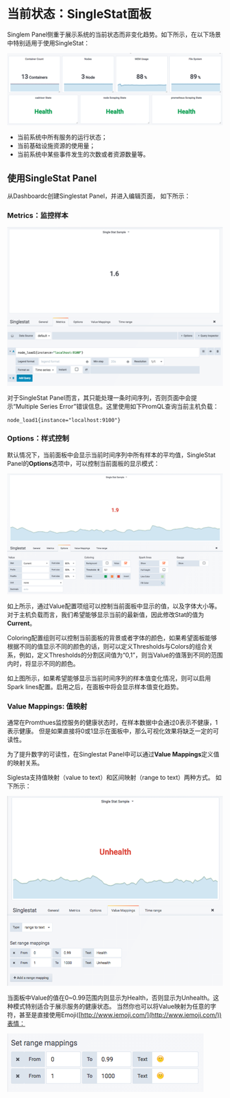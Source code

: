 # 当前状态：SingleStat面板

Singlem Panel侧重于展示系统的当前状态而非变化趋势。如下所示，在以下场景中特别适用于使用SingleStat：

![SingleStat Panel示例](./static/grafana_singlestat_sample.png)

* 当前系统中所有服务的运行状态；
* 当前基础设施资源的使用量；
* 当前系统中某些事件发生的次数或者资源数量等。

## 使用SingleStat Panel

从Dashboardc创建Singlestat Panel，并进入编辑页面， 如下所示：

### Metrics：监控样本

![SingleStat 编辑页面](./static/grafana_single_stat_sample.png)

对于SingleStat Panel而言，其只能处理一条时间序列，否则页面中会提示“Multiple Series Error”错误信息。这里使用如下PromQL查询当前主机负载：

```
node_load1{instance="localhost:9100"}
```

### Options：样式控制

默认情况下，当前面板中会显示当前时间序列中所有样本的平均值，SingleStat Panel的**Options**选项中，可以控制当前面板的显示模式：

![SingleStat Option选项](./static/grafana_single_stat_edit_options.png)

如上所示，通过Value配置项组可以控制当前面板中显示的值，以及字体大小等。对于主机负载而言，我们希望能够显示当前的最新值，因此修改Stat的值为**Current**。

Coloring配置组则可以控制当前面板的背景或者字体的颜色，如果希望面板能够根据不同的值显示不同的颜色的话，则可以定义Thresholds与Colors的组合关系，例如，定义Thresholds的分割区间值为“0,1”，则当Value的值落到不同的范围内时，将显示不同的颜色。

如上图所示，如果希望能够显示当前时间序列的样本值变化情况，则可以启用Spark lines配置。启用之后，在面板中将会显示样本值变化趋势。

### Value Mappings: 值映射

通常在Promthues监控服务的健康状态时，在样本数据中会通过0表示不健康，1表示健康。 但是如果直接将0或1显示在面板中，那么可视化效果将缺乏一定的可读性。

为了提升数字的可读性，在Singlestat Panel中可以通过**Value Mappings**定义值的映射关系。

Siglesta支持值映射（value to text）和区间映射（range to text）两种方式。 如下所示：

![Singlestat value mappings配置](./static/grafana_single_stat_edit_value_mapping.png)

当面板中Value的值在0~0.99范围内则显示为Health，否则显示为Unhealth。这种模式特别适合于展示服务的健康状态。 当然你也可以将Value映射为任意的字符，甚至是直接使用Emoji([http://www.iemoji.com/](http://www.iemoji.com/))表情：

![在Singlestat中使用Emoji表情字符](./static/grafana_single_stat_edit_value_mapping_emoji.png)